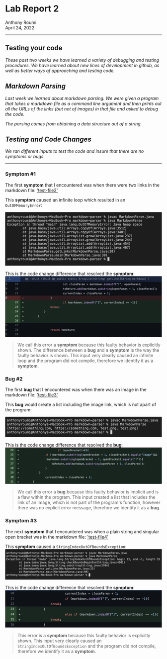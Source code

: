 # **Lab Report 2**
Anthony Roumi <br>
April 24, 2022 

---
## Testing your code
_These past two weeks we have learned a variety of debugging and testing procedures. We have learned about new lines of development in github, as well as better ways of approaching and testing code._

## _Markdown Parsing_
_Last week we learned about markdown parsing. We were given a program that takes a markdown file as a command line argument and then prints out all the URLs of the links (but not of images) in that file and asked to debug the code._

_The parsing comes from obtaining a data structure out of a string._

## _Testing and Code Changes_
_We ran different inputs to test the code and insure that there are no symptoms or bugs._

---
### __Symptom #1__
The first __symptom__ that I encountered was when there were two links in the markdown file: ['test-file2'](https://github.com/tonyroumi/markdown-parser/blob/main/test-file2.md)

This __symptom__ caused an infinite loop which resulted in an ```OutOFMemoryError```:

![image](https://github.com/tonyroumi/cse15l-lab-reports/blob/main/Lab%20Report%202%20screenshots/Screen%20Shot%202022-04-25%20at%205.30.12%20PM.png?raw=true)

This is the code change difference that resolved the __symptom__:
![image](https://github.com/tonyroumi/cse15l-lab-reports/blob/main/Lab%20Report%202%20screenshots/changes%20to%20code%20for%20test%202.png?raw=true)

>We call this error a __symptom__ because this faulty behavior is explicitly shown. The difference between a __bug__ and a __symptom__ is the way the faulty behavior is shown. This input very clearly caused an infinite loop and the program did not compile, therefore we identify it as a __symptom__. 

### __Bug #2__
The first __bug__ that I encountered was when there was an image in the markdown file: ['test-file3'](https://github.com/tonyroumi/markdown-parser/blob/main/test-file3.md)

This __bug__ would create a list including the image link, which is not apart of the program:

![image](https://github.com/tonyroumi/cse15l-lab-reports/blob/main/Lab%20Report%202%20screenshots/Screen%20Shot%202022-04-25%20at%205.50.12%20PM.png?raw=true)

This is the code change difference that resolved the __bug__:
![image](https://github.com/tonyroumi/cse15l-lab-reports/blob/main/Lab%20Report%202%20screenshots/test-file%203%20diff.png?raw=true)

>We call this error a __bug__ because this faulty behavior is implicit and is a flaw within the program. This input created a list that includes the link of an image, which is not part of the program's function, however there was no explicit error message, therefore we identify it as a __bug__. 

### __Symptom #3__
The next __symptom__ that I encountered was when a plain string and singular open bracket was in the markdown file: ['test-file4'](https://github.com/tonyroumi/markdown-parser/blob/main/test-file4.md)

This __symptom__ caused a ```StringIndexOutOfBoundsException```:
![image](https://github.com/tonyroumi/cse15l-lab-reports/blob/main/Lab%20Report%202%20screenshots/test-file4.png?raw=true)

This is the code change difference that resolved the __symptom__:
![image](https://github.com/tonyroumi/cse15l-lab-reports/blob/main/Lab%20Report%202%20screenshots/file4%20fix.png?raw=true)

>This error is a __symptom__ because this faulty behavior is explicitly shown. This input very clearly caused an ```StringIndexOutOfBoundsException``` and the program did not compile, therefore we identify it as a __symptom__. 

